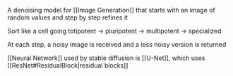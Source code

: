 A denoising model for [[Image Generation]] that starts with an image of random values and step by step refines it

Sort like a cell going totipotent -> pluripotent -> multipotent -> specialized

At each step, a noisy image is received and a less noisy version is returned

[[Neural Network]] used by stable diffusion is [[U-Net]], which uses [[ResNet#ResidualBlock|residual blocks]]
